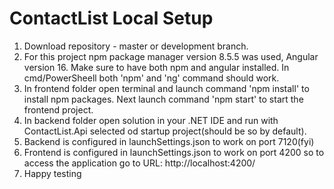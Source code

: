 # ContactList Local Setup

1. Download repository - master or development branch.
2. For this project npm package manager version 8.5.5 was used, Angular version 16. Make sure to have both npm and angular installed. In cmd/PowerSheell both 'npm' and 'ng' command should work.
3. In frontend folder open terminal and launch command 'npm install' to install npm packages. Next launch command 'npm start' to start the frontend project.
4. In backend folder open solution in your .NET IDE and run with ContactList.Api selected od startup project(should be so by default).
5. Backend is configured in launchSettings.json to work on port 7120(fyi)
6. Frontend is configured in launchSettings.json to work on port 4200 so to access the application go to URL: http://localhost:4200/
7. Happy testing
